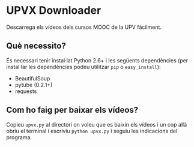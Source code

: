 UPVX Downloader
===============

Descarrega els vídeos dels cursos MOOC de la UPV fàcilment.
## Què necessito?

És necessari tenir instal·lat Python 2.6+ i les següents dependències (per instal·lar les dependències podeu utilitzar `pip` o `easy_install`):

* BeautifulSoup
* pytube (0.2.1+)
* requests

## Com ho faig per baixar els vídeos?

Copieu `upvx.py` al directori on voleu que es baixin els vídeos i un cop allà obriu el terminal i escriviu `python upvx.py` i seguiu les indicacions del programa.